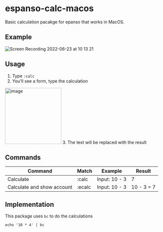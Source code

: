 # espanso-calc-macos
Basic calculation pacakge for epanso that works in MacOS.

## Example

![Screen Recording 2022-06-23 at 10 13 21](https://user-images.githubusercontent.com/23709916/175312182-e6372ce2-b296-4d5b-bdc0-a9d8543ab85e.gif)

## Usage
1. Type `:calc`
2. You'll see a form, type the calculation
  <img width="185" alt="image" src="https://user-images.githubusercontent.com/23709916/175305102-2453d39b-b7d8-45f2-8a42-9286a2ab2d25.png">
3. The text will be replaced with the result

## Commands

| Command                    | Match  | Example       | Result     |
|----------------------------|--------|---------------|------------|
| Calculate                  | :calc  | Input: 10 - 3 | 7          |
| Calculate and show account | :ecalc | Input: 10 - 3 | 10 - 3 = 7 |

## Implementation

This package uses `bc` to do the calculations
```
echo '10 * 4' | bc
```
